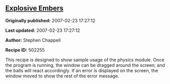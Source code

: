 ## [Explosive Embers](https://code.activestate.com/recipes/502255-explosive-embers)

**Originally published:** 2007-02-23 17:27:12

**Last updated:** 2007-02-23 17:27:12

**Author:** Stephen Chappell

**Recipe ID:** 502255

This recipe is designed to show sample usage of
the physics module. Once the program is running,
the window can be dragged around the screen; and
the balls will react accordingly. If an error is
displayed on the screen, the window moved to show
the rest of the error message.
